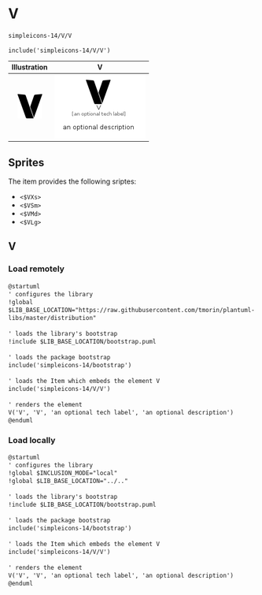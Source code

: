 # V


```text
simpleicons-14/V/V
```

```text
include('simpleicons-14/V/V')
```



| Illustration | V |
| :---: | :---: |
| ![illustration for Illustration](../../simpleicons-14/V/V.png) | ![illustration for V](../../simpleicons-14/V/V.Local.png) |



## Sprites
The item provides the following sriptes:

- `<$VXs>`
- `<$VSm>`
- `<$VMd>`
- `<$VLg>`





## V

### Load remotely
```plantuml
@startuml
' configures the library
!global $LIB_BASE_LOCATION="https://raw.githubusercontent.com/tmorin/plantuml-libs/master/distribution"

' loads the library's bootstrap
!include $LIB_BASE_LOCATION/bootstrap.puml

' loads the package bootstrap
include('simpleicons-14/bootstrap')

' loads the Item which embeds the element V
include('simpleicons-14/V/V')

' renders the element
V('V', 'V', 'an optional tech label', 'an optional description')
@enduml
```

### Load locally
```plantuml
@startuml
' configures the library
!global $INCLUSION_MODE="local"
!global $LIB_BASE_LOCATION="../.."

' loads the library's bootstrap
!include $LIB_BASE_LOCATION/bootstrap.puml

' loads the package bootstrap
include('simpleicons-14/bootstrap')

' loads the Item which embeds the element V
include('simpleicons-14/V/V')

' renders the element
V('V', 'V', 'an optional tech label', 'an optional description')
@enduml
```

